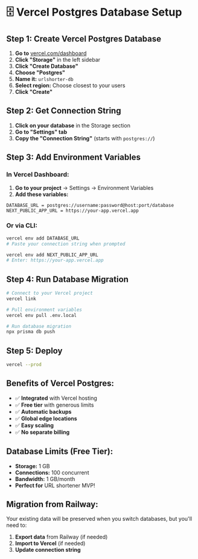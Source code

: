 # 🗄️ Vercel Postgres Database Setup

## Step 1: Create Vercel Postgres Database

1. **Go to** [vercel.com/dashboard](https://vercel.com/dashboard)
2. **Click "Storage"** in the left sidebar
3. **Click "Create Database"**
4. **Choose "Postgres"**
5. **Name it:** `urlshorter-db`
6. **Select region:** Choose closest to your users
7. **Click "Create"**

## Step 2: Get Connection String

1. **Click on your database** in the Storage section
2. **Go to "Settings" tab**
3. **Copy the "Connection String"** (starts with `postgres://`)

## Step 3: Add Environment Variables

### In Vercel Dashboard:
1. **Go to your project** → Settings → Environment Variables
2. **Add these variables:**

```
DATABASE_URL = postgres://username:password@host:port/database
NEXT_PUBLIC_APP_URL = https://your-app.vercel.app
```

### Or via CLI:
```bash
vercel env add DATABASE_URL
# Paste your connection string when prompted

vercel env add NEXT_PUBLIC_APP_URL
# Enter: https://your-app.vercel.app
```

## Step 4: Run Database Migration

```bash
# Connect to your Vercel project
vercel link

# Pull environment variables
vercel env pull .env.local

# Run database migration
npx prisma db push
```

## Step 5: Deploy

```bash
vercel --prod
```

## Benefits of Vercel Postgres:
- ✅ **Integrated** with Vercel hosting
- ✅ **Free tier** with generous limits
- ✅ **Automatic backups**
- ✅ **Global edge locations**
- ✅ **Easy scaling**
- ✅ **No separate billing**

## Database Limits (Free Tier):
- **Storage:** 1 GB
- **Connections:** 100 concurrent
- **Bandwidth:** 1 GB/month
- **Perfect for** URL shortener MVP!

## Migration from Railway:
Your existing data will be preserved when you switch databases, but you'll need to:
1. **Export data** from Railway (if needed)
2. **Import to Vercel** (if needed)
3. **Update connection string**
